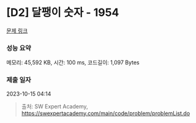 # [D2] 달팽이 숫자 - 1954 

[문제 링크](https://swexpertacademy.com/main/code/problem/problemDetail.do?contestProbId=AV5PobmqAPoDFAUq) 

### 성능 요약

메모리: 45,592 KB, 시간: 100 ms, 코드길이: 1,097 Bytes

### 제출 일자

2023-10-15 04:14



> 출처: SW Expert Academy, https://swexpertacademy.com/main/code/problem/problemList.do
